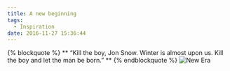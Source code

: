 ```yaml
---
title: A new beginning
tags:
  - Inspiration
date: 2016-11-27 15:36:44
---
```

{% blockquote %}
** “Kill the boy, Jon Snow. Winter is almost upon us. Kill the boy and let the man be born.” **
{% endblockquote %}
![New Era](/images/ending.jpg)